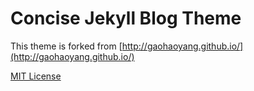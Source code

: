 # Concise Jekyll Blog Theme

This theme is forked from [http://gaohaoyang.github.io/](http://gaohaoyang.github.io/)

[MIT License](LICENSE.md)
